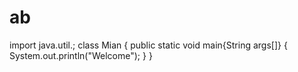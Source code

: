 # ab
import java.util.;
class Mian
{
public static void main{String args[]}
{
System.out.println("Welcome");
}
}
